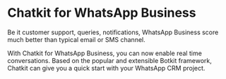 # Chatkit for WhatsApp Business

Be it customer support, queries, notifications, WhatsApp Business score much better than typical email or SMS channel.

With Chatkit for WhatsApp Business, you can now enable real time conversations. Based on the popular and extensible Botkit framework, Chatkit can give you a quick start with your WhatsApp CRM project. 

